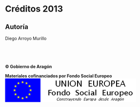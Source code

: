 
# Créditos 2013

## Autoría

Diego Arroyo Murillo

&nbsp;

&nbsp;

**&copy; Gobierno de Aragón**

**Materiales cofinanciados por Fondo Social Europeo**
![](img/FSE_grande_fondo_blanco.jpg)

